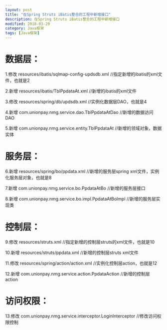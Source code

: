 ```yaml
---
layout: post
title: "在Spring Struts iBatis整合的工程中新增接口"
description: 在Spring Struts iBatis整合的工程中新增接口
modified: 2018-03-29
category: Java框架
tags: [Java框架]
---
```


# 数据层：

1.修改 resources/ibatis/sqlmap-config-updsdb.xml  //指定新增的ibatis的xml文件，也就是2

2.新增 resources/ibatis/TblPpdataAt.xml   //新增的ibatis的xml文件

3.修改 resources/spring/db/updsdb.xml //实例化数据层DAO，也就是4

4.新增 com.unionpay.nmg.service.dao.TblPpdataAtDao    //新增的数据访问DAO

5.新增 com.unionpay.nmg.service.entity.TblPpdataAt    //新增的领域对象，数据实体


# 服务层：

6.新增 resources/spring/bo/ppdata.xml //新增的服务层spring xml文件，实例化服务层对象，也就是8

7.新增 com.unionpay.nmg.service.bo.PpdataAtBo //新增的服务层接口

8.新增 com.unionpay.nmg.service.bo.impl.PpdataAtBoImpl    //新增的服务层实现类

# 控制层：

9.修改 resources/struts.xml   //指定新增的控制层struts的xml文件，也就是10

10.新增 resources/struts/ppdata.xml   //新增的控制层struts xml文件

11.修改 resources/spring/action/action.xml    //实例化控制层action，也就是12

12.新增 com.unionpay.nmg.service.action.PpdataAction  //新增的控制层action

# 访问权限：

13.修改 com.unionpay.nmg.service.interceptor.LoginInterceptor		//修改访问权限控制